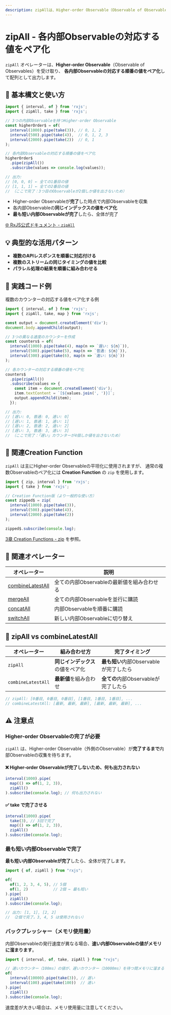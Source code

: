 ```yaml
---
description: zipAllは、Higher-order Observable（Observable of Observables）を受け取り、各内部Observableの対応する順番の値をペア化して配列として出力するオペレーターです。
---
```


# zipAll - 各内部Observableの対応する値をペア化

`zipAll` オペレーターは、**Higher-order Observable**（Observable of Observables）を受け取り、
**各内部Observableの対応する順番の値をペア化**して配列として出力します。

## 🔰 基本構文と使い方

```ts
import { interval, of } from 'rxjs';
import { zipAll, take } from 'rxjs';

// 3つの内部Observableを持つHigher-order Observable
const higherOrder$ = of(
  interval(1000).pipe(take(3)), // 0, 1, 2
  interval(500).pipe(take(4)),  // 0, 1, 2, 3
  interval(2000).pipe(take(2))  // 0, 1
);

// 各内部Observableの対応する順番の値をペア化
higherOrder$
  .pipe(zipAll())
  .subscribe(values => console.log(values));

// 出力:
// [0, 0, 0] ← 全ての1番目の値
// [1, 1, 1] ← 全ての2番目の値
// （ここで完了：3つ目のObservableが2個しか値を出さないため）
```

- Higher-order Observableが**完了**した時点で内部Observableを収集
- 各内部Observableの**同じインデックスの値をペア化**
- **最も短い内部Observableが完了**したら、全体が完了

[🌐 RxJS公式ドキュメント - `zipAll`](https://rxjs.dev/api/index/function/zipAll)

## 💡 典型的な活用パターン

- **複数のAPIレスポンスを順番に対応付ける**
- **複数のストリームの同じタイミングの値を比較**
- **パラレル処理の結果を順番に組み合わせる**

## 🧠 実践コード例

複数のカウンターの対応する値をペア化する例

```ts
import { interval, of } from 'rxjs';
import { zipAll, take, map } from 'rxjs';

const output = document.createElement('div');
document.body.appendChild(output);

// 3つの異なる速度のカウンターを作成
const counters$ = of(
  interval(1000).pipe(take(4), map(n => `遅い: ${n}`)),
  interval(500).pipe(take(5), map(n => `普通: ${n}`)),
  interval(300).pipe(take(6), map(n => `速い: ${n}`))
);

// 各カウンターの対応する順番の値をペア化
counters$
  .pipe(zipAll())
  .subscribe(values => {
    const item = document.createElement('div');
    item.textContent = `[${values.join(', ')}]`;
    output.appendChild(item);
  });

// 出力:
// [遅い: 0, 普通: 0, 速い: 0]
// [遅い: 1, 普通: 1, 速い: 1]
// [遅い: 2, 普通: 2, 速い: 2]
// [遅い: 3, 普通: 3, 速い: 3]
// （ここで完了：「遅い」カウンターが4個しか値を出さないため）
```

## 🔄 関連Creation Function

`zipAll` は主にHigher-order Observableの平坦化に使用されますが、
通常の複数Observableのペア化には **Creation Function** の `zip` を使用します。

```ts
import { zip, interval } from 'rxjs';
import { take } from 'rxjs';

// Creation Function版（より一般的な使い方）
const zipped$ = zip(
  interval(1000).pipe(take(3)),
  interval(500).pipe(take(4)),
  interval(2000).pipe(take(2))
);

zipped$.subscribe(console.log);
```

[3章 Creation Functions - zip](/guide/creation-functions/combination/zip) を参照。

## 🔄 関連オペレーター

| オペレーター | 説明 |
|---|---|
| [combineLatestAll](./combineLatestAll) | 全ての内部Observableの最新値を組み合わせる |
| [mergeAll](./mergeAll) | 全ての内部Observableを並行に購読 |
| [concatAll](./concatAll) | 内部Observableを順番に購読 |
| [switchAll](./switchAll) | 新しい内部Observableに切り替え |

## 🔄 zipAll vs combineLatestAll

| オペレーター | 組み合わせ方 | 完了タイミング |
|---|---|---|
| `zipAll` | **同じインデックス**の値をペア化 | **最も短い**内部Observableが完了したら |
| `combineLatestAll` | **最新値**を組み合わせ | **全ての**内部Observableが完了したら |

```ts
// zipAll: [0番目, 0番目, 0番目], [1番目, 1番目, 1番目], ...
// combineLatestAll: [最新, 最新, 最新], [最新, 最新, 最新], ...
```

## ⚠️ 注意点

### Higher-order Observableの完了が必要

`zipAll` は、Higher-order Observable（外側のObservable）が**完了するまで**内部Observableの収集を待ちます。

#### ❌ Higher-order Observableが完了しないため、何も出力されない
```ts
interval(1000).pipe(
  map(() => of(1, 2, 3)),
  zipAll()
).subscribe(console.log); // 何も出力されない
```

#### ✅ take で完了させる
```ts
interval(1000).pipe(
  take(3), // 3回で完了
  map(() => of(1, 2, 3)),
  zipAll()
).subscribe(console.log);
```

### 最も短い内部Observableで完了

**最も短い内部Observableが完了**したら、全体が完了します。

```ts
import { of, zipAll } from "rxjs";

of(
  of(1, 2, 3, 4, 5), // 5個
  of(1, 2)           // 2個 ← 最も短い
).pipe(
  zipAll()
).subscribe(console.log);

// 出力: [1, 1], [2, 2]
// （2個で完了。3, 4, 5 は使用されない）
```

### バックプレッシャー（メモリ使用量）

内部Observableの発行速度が異なる場合、**速い内部Observableの値がメモリに溜まります**。

```ts
import { interval, of, take, zipAll } from "rxjs";

// 速いカウンター（100ms）の値が、遅いカウンター（10000ms）を待つ間メモリに溜まる
of(
  interval(10000).pipe(take(3)), // 遅い
  interval(100).pipe(take(100))  // 速い
).pipe(
  zipAll()
).subscribe(console.log);
```

速度差が大きい場合は、メモリ使用量に注意してください。
